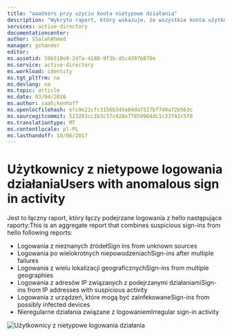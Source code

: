```yaml
---
title: "aaaUsers przy użyciu konta nietypowe działania"
description: "Wykryto raport, który wskazuje, że wszystkie konta użytkowników, dla którego nietypowych Zaloguj działania."
services: active-directory
documentationcenter: 
author: SSalahAhmed
manager: gchander
editor: 
ms.assetid: 59b518e9-2dfa-4188-9f3b-d5c4397b870e
ms.service: active-directory
ms.workload: identity
ms.tgt_pltfrm: na
ms.devlang: na
ms.topic: article
ms.date: 03/04/2016
ms.author: saah;kenhoff
ms.openlocfilehash: efc9e21cfc3156b345a84da7527bf749af2b563c
ms.sourcegitcommit: 523283cc1b3c37c428e77850964dc1c33742c5f0
ms.translationtype: MT
ms.contentlocale: pl-PL
ms.lasthandoff: 10/06/2017
---
```

# <a name="users-with-anomalous-sign-in-activity"></a><span data-ttu-id="b668e-103">Użytkownicy z nietypowe logowania działania</span><span class="sxs-lookup"><span data-stu-id="b668e-103">Users with anomalous sign in activity</span></span>
<span data-ttu-id="b668e-104">Jest to łączny raport, który łączy podejrzane logowania z hello następujące raporty:</span><span class="sxs-lookup"><span data-stu-id="b668e-104">This is an aggregate report that combines suspicious sign-ins from hello following reports:</span></span>

<ul><li><span data-ttu-id="b668e-105">Logowania z nieznanych źródeł</span><span class="sxs-lookup"><span data-stu-id="b668e-105">Sign ins from unknown sources</span></span></li>
<li><span data-ttu-id="b668e-106">Logowania po wielokrotnych niepowodzeniach</span><span class="sxs-lookup"><span data-stu-id="b668e-106">Sign-ins after multiple failures</span></span></li>
<li><span data-ttu-id="b668e-107">Logowania z wielu lokalizacji geograficznych</span><span class="sxs-lookup"><span data-stu-id="b668e-107">Sign-ins from multiple geographies</span></span></li>
<li><span data-ttu-id="b668e-108">Logowania z adresów IP związanych z podejrzanymi działaniami</span><span class="sxs-lookup"><span data-stu-id="b668e-108">Sign-ins from IP addresses with suspicious activity</span></span></li>
<li><span data-ttu-id="b668e-109">Logowania z urządzeń, które mogą być zainfekowane</span><span class="sxs-lookup"><span data-stu-id="b668e-109">Sign-ins from possibly infected devices</span></span></li>
<li><span data-ttu-id="b668e-110">Nieregularne działania związane z logowaniem</span><span class="sxs-lookup"><span data-stu-id="b668e-110">Irregular sign-in activity</span></span></li>
</ul>


![Użytkownicy z nietypowe logowania działania](./media/active-directory-reporting-users-with-anomalous-sign-in-activity/usersWithAnomalousSignInActivity.PNG)

